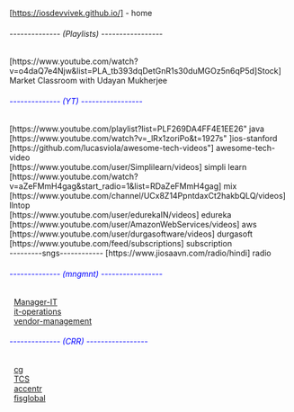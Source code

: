  
 [https://iosdevvivek.github.io/]  - home
 
<h6>-------------- (Playlists) -----------------</h6> 
[https://www.youtube.com/watch?v=o4daQ7e4Njw&list=PLA_tb393dqDetGnR1s30duMGOz5n6qP5d]Stock] Market Classroom with Udayan Mukherjee<br>
 
<h6 style="color:blue;">-------------- (YT) -----------------</h6>
[https://www.youtube.com/playlist?list=PLF269DA4FF4E1EE26" java<br>
	[https://www.youtube.com/watch?v=_lRx1zoriPo&t=1927s" ]ios-stanford<br>
	[https://github.com/lucasviola/awesome-tech-videos"] awesome-tech-video<br>
	[https://www.youtube.com/user/Simplilearn/videos] simpli learn <br>
	[https://www.youtube.com/watch?v=aZeFMmH4gag&start_radio=1&list=RDaZeFMmH4gag] mix <br>
	[https://www.youtube.com/channel/UCx8Z14PpntdaxCt2hakbQLQ/videos] llntop  <br>
	[https://www.youtube.com/user/edurekaIN/videos] edureka <br>
	[https://www.youtube.com/user/AmazonWebServices/videos] aws <br>
	[https://www.youtube.com/user/durgasoftware/videos] durgasoft <br>
	[https://www.youtube.com/feed/subscriptions] subscription <br>
	---------sngs------------
	[https://www.jiosaavn.com/radio/hindi] radio <br> 
	 
 
<h6 style="color:blue;">-------------- (mngmnt) -----------------</h6>
&nbsp&nbsp<a href="https://www.naukri.com/manager-it-jobs" target="_blank">Manager-IT</a><br>
&nbsp&nbsp<a href="https://www.naukri.com/it-operations-jobs" target="_blank">it-operations</a><br>
&nbsp&nbsp<a href="https://www.naukri.com/vendor-management-jobs" target="_blank">vendor-management</a>
	 

	 
 <h6 style="color:blue;">-------------- (CRR) -----------------</h6>
&nbsp&nbsp<a href="https://www.capgemini.com/careers/" target="_blank">cg</a><br>
&nbsp&nbsp<a href="https://www.tcs.com/careers/#type=overlay&page=/corporate-tcs/careers/overlays/tcs-worldwide-overlay" target="_blank">TCS</a><br>
 	&nbsp&nbsp<a href="https://www.accenture.com/in-en/careers" target="_blank">accentr</a><br>
	&nbsp&nbsp<a href="https://www.fisglobal.com/About-Us/Careers" target="_blank">fisglobal</a><br>
	
	 
